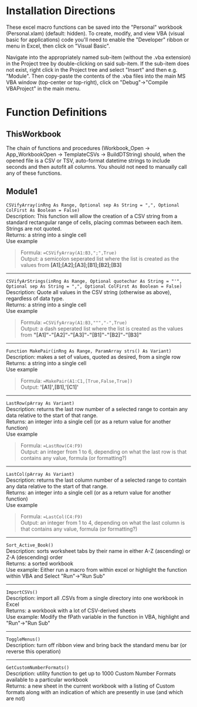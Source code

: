 Installation Directions
====
These excel macro functions can be saved into the "Personal" workbook (Personal.xlam) (default: hidden). To create, modify, and view VBA (visual basic for applications) code you'll need to enable the "Developer" ribbon or menu in Excel, then click on "Visual Basic".


Navigate into the appropriately named sub-item (without the .vba extension) in the Project tree by double-clicking on said sub-item.  If the sub-item does not exist, right click in the Project tree and select "Insert" and then e.g. "Module". Then copy-paste the contents of the .vba files into the main MS VBA window (top-center or top-right), click on "Debug"->"Compile VBAProject" in the main menu.

Function Definitions
====
ThisWorkbook
----
The chain of functions and procedures (Workbook_Open -> App_WorkbookOpen -> TemplateCSVs -> BuildDTString) should, when the opened file is a CSV or TSV, auto-format datetime strings to include seconds and then autofit all columns. You should not need to manually call any of these functions.


Module1
---
`CSVifyArray(inRng As Range, Optional sep As String = ",", Optional ColFirst As Boolean = False)`  
  Description: This function will allow the creation of a CSV string from a standard rectangular range of cells, placing commas between each item. Strings are not quoted.  
  Returns: a string into a single cell  
  Use example  
>    Formula: `=CSVifyArray(A1:B3,";",True)`  
>    Output: a semicolon seperated list where the list is created as the values from **[A1];[A2];[A3];[B1];[B2];[B3]**

---

`CSVifyArStrings(inRng As Range, Optional quotechar As String = "'", Optional sep As String = ",", Optional ColFirst As Boolean = False)`  
  Description: Quote all values in the CSV string (otherwise as above), regardless of data type.  
  Returns: a string into a single cell  
  Use example  
>    Formula: `=CSVifyArray(A1:B3,""","-",True)`  
>    Output: a dash seperated list where the list is created as the values from **"[A1]"-"[A2]"-"[A3]"-"[B1]"-"[B2]"-"[B3]"**

---

`Function MakePair(inRng As Range, ParamArray strs() As Variant)`  
  Description: makes a set of values, quoted as desired, from a single row  
  Returns: a string into a single cell  
  Use example  
>    Formula: `=MakePair(A1:C1,[True,False,True])`  
>    Output: **'[A1]',[B1],'[C1]'**

---

`LastRow(pArray As Variant)`  
  Description: returns the last row number of a selected range to contain any data relative to the start of that range.  
  Returns: an integer into a single cell (or as a return value for another function)  
  Use example  
>    Formula: `=LastRow(C4:F9)`  
>    Output: an integer from 1 to 6, depending on what the last row is that contains any value, formula (or formatting?)

---

`LastCol(pArray As Variant)`  
  Description: returns the last column number of a selected range to contain any data relative to the start of that range.  
  Returns: an integer into a single cell (or as a return value for another function)  
  Use example  
>    Formula: `=LastCol(C4:F9)`  
>    Output: an integer from 1 to 4, depending on what the last column is that contains any value, formula (or formatting?)

---

`Sort_Active_Book()`  
  Description: sorts worksheet tabs by their name in either A-Z (ascending) or Z-A (descending) order  
  Returns: a sorted workbook  
  Use example: Either run a macro from within excel or highlight the function within VBA and Select "Run"->"Run Sub"

---

`ImportCSVs()`  
  Description: import all .CSVs from a single directory into one workbook in Excel  
  Returns: a workbook with a lot of CSV-derived sheets  
  Use example: Modify the fPath variable in the function in VBA, highlight and "Run"->"Run Sub"

---

`ToggleMenus()`  
  Description: turn off ribbon view and bring back the standard menu bar (or reverse this operation)

---

`GetCustomNumberFormats()`  
  Description: utility function to get up to 1000 Custom Number Formats available to a particular workbook  
  Returns: a new sheet in the current workbook with a listing of Custom formats along with an indication of which are presently in use (and which are not)
